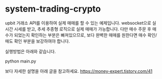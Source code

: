 # system-trading-crypto
upbit 거래소 API를 이용하여 실제 매매를 할 수 있는 예제입니다.
websocket으로 실시간 시세를 받고, 추세 추종형 로직으로 실제 매매가 가능합니다.
다만 매수 주문 후 매수가 되었는지 확인하는 부분은 빠져있으므로, 보다 완벽한 매매를 원한다면 매수 확인/매도 확인 부분을 보강하여야 합니다.

실행방법은 아래와 같습니다.

python main.py

보다 자세한 설명을 아래 글을 참고하세요.
https://money-expert.tistory.com/41
